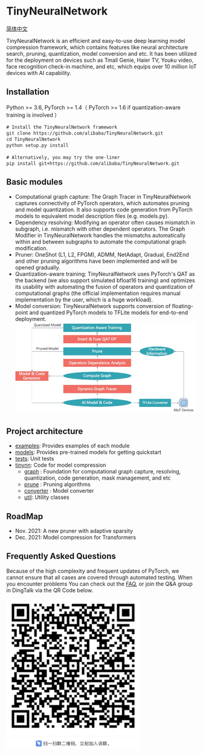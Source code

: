 # TinyNeuralNetwork
[简体中文](README_zh-CN.md)

TinyNeuralNetwork is an efficient and easy-to-use deep learning model compression framework, which contains features like neural architecture search, pruning, quantization, model conversion and etc. It has been utilized for the deployment on devices such as Tmall Genie, Haier TV, Youku video, face recognition check-in machine, and etc, which equips over 10 million IoT devices with AI capability.

## Installation

Python >= 3.6, PyTorch >= 1.4（ PyTorch >= 1.6 if quantization-aware training is involved ）

```shell
# Install the TinyNeuralNetwork framework
git clone https://github.com/alibaba/TinyNeuralNetwork.git
cd TinyNeuralNetwork
python setup.py install

# Alternatively, you may try the one-liner
pip install git+https://github.com/alibaba/TinyNeuralNetwork.git
```

## Basic modules

+ Computational graph capture: The Graph Tracer in TinyNeuralNetwork captures connectivity of PyTorch operators, which automates pruning and model quantization. It also supports code generation from PyTorch models to equivalent model description files (e.g. models.py).
+ Dependency resolving: Modifying an operator often causes mismatch in subgraph, i.e. mismatch with other dependent operators. The Graph Modifier in TinyNeuralNetwork handles the mismatchs automatically within and between subgraphs to automate the computational graph modification.
+ Pruner: OneShot (L1, L2, FPGM), ADMM, NetAdapt, Gradual, End2End and other pruning algorithms have been implemented and will be opened gradually.
+ Quantization-aware training: TinyNeuralNetwork uses PyTorch's QAT as the backend (we also support simulated bfloat16 training) and optimizes its usability with automating the fusion of operators and quantization of computational graphs (the official implementation requires manual implementation by the user, which is a huge workload).
+ Model conversion: TinyNeuralNetwork supports conversion of floating-point and quantized PyTorch models to TFLite models for end-to-end deployment.
  ![Architecture](docs/architecture.jpg)

## Project architecture

+ [examples](examples): Provides examples of each module
+ [models](models): Provides pre-trained models for getting quickstart
+ [tests](tests): Unit tests
+ [tinynn](tinynn): Code for model compression 
    + [graph](tinynn/graph) : Foundation for computational graph capture, resolving, quantization, code generation, mask management, and etc
    + [prune](tinynn/prune) : Pruning algorithms
    + [converter](tinynn/converter) : Model converter
    + [util](tinynn/util): Utility classes

## RoadMap
+ Nov. 2021: A new pruner with adaptive sparsity
+ Dec. 2021: Model compression for Transformers

## Frequently Asked Questions

Because of the high complexity and frequent updates of PyTorch, we cannot ensure that all cases are covered through automated testing. 
When you encounter problems You can check out the [FAQ](docs/FAQ.md), or join the Q&A group in DingTalk via the QR Code below.


![img.png](docs/qa.png)
